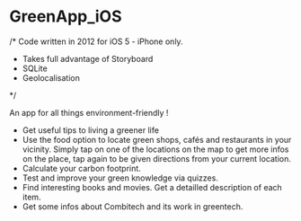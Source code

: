 GreenApp_iOS
============

/* Code written in 2012 for iOS 5 - iPhone only. 
- Takes full advantage of Storyboard
- SQLite
- Geolocalisation

*/

An app for all things environment-friendly !

- Get useful tips to living a greener life
- Use the food option to locate green shops, cafés and restaurants in your vicinity. Simply tap on one of the locations
  on the map to get more infos on the place, tap again to be given directions from your current location.
- Calculate your carbon footprint.
- Test and improve your green knowledge via quizzes.
- Find interesting books and movies. Get a detailled description of each item.
- Get some infos about Combitech and its work in greentech.
